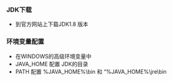### JDK下载
- 到官方网站上下载JDK1.8 版本

### 环境变量配置
- 在WINDOWS的高级环境变量中
- JAVA_HOME 配置 JDK的目录
- PATH 配置 %JAVA_HOME%\bin 和 “%JAVA_HOME%\jre\bin